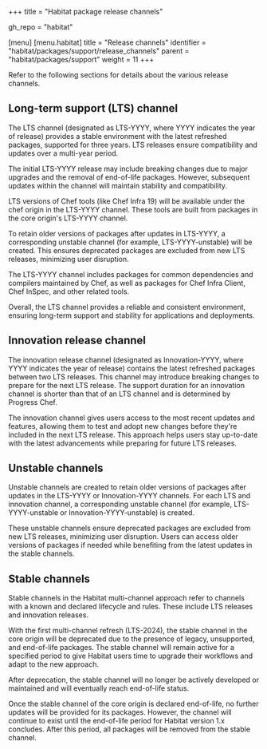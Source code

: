 +++
title = "Habitat package release channels"

gh_repo = "habitat"

[menu]
  [menu.habitat]
    title = "Release channels"
    identifier = "habitat/packages/support/release_channels"
    parent = "habitat/packages/support"
    weight = 11
+++

Refer to the following sections for details about the various release channels.

## Long-term support (LTS) channel

The LTS channel (designated as LTS-YYYY, where YYYY indicates the year of release) provides a stable environment with the latest refreshed packages, supported for three years. LTS releases ensure compatibility and updates over a multi-year period.

The initial LTS-YYYY release may include breaking changes due to major upgrades and the removal of end-of-life packages. However, subsequent updates within the channel will maintain stability and compatibility.

LTS versions of Chef tools (like Chef Infra 19) will be available under the chef origin in the LTS-YYYY channel. These tools are built from packages in the core origin's LTS-YYYY channel.

To retain older versions of packages after updates in LTS-YYYY, a corresponding unstable channel (for example, LTS-YYYY-unstable) will be created. This ensures deprecated packages are excluded from new LTS releases, minimizing user disruption.

The LTS-YYYY channel includes packages for common dependencies and compilers maintained by Chef, as well as packages for Chef Infra Client, Chef InSpec, and other related tools.

Overall, the LTS channel provides a reliable and consistent environment, ensuring long-term support and stability for applications and deployments.

## Innovation release channel

The innovation release channel (designated as Innovation-YYYY, where YYYY indicates the year of release) contains the latest refreshed packages between two LTS releases. This channel may introduce breaking changes to prepare for the next LTS release. The support duration for an innovation channel is shorter than that of an LTS channel and is determined by Progress Chef.

The innovation channel gives users access to the most recent updates and features, allowing them to test and adopt new changes before they're included in the next LTS release. This approach helps users stay up-to-date with the latest advancements while preparing for future LTS releases.

## Unstable channels

Unstable channels are created to retain older versions of packages after updates in the LTS-YYYY or Innovation-YYYY channels. For each LTS and innovation channel, a corresponding unstable channel (for example, LTS-YYYY-unstable or Innovation-YYYY-unstable) is created.

These unstable channels ensure deprecated packages are excluded from new LTS releases, minimizing user disruption. Users can access older versions of packages if needed while benefiting from the latest updates in the stable channels.

## Stable channels

Stable channels in the Habitat multi-channel approach refer to channels with a known and declared lifecycle and rules. These include LTS releases and innovation releases.

With the first multi-channel refresh (LTS-2024), the stable channel in the core origin will be deprecated due to the presence of legacy, unsupported, and end-of-life packages. The stable channel will remain active for a specified period to give Habitat users time to upgrade their workflows and adapt to the new approach.

After deprecation, the stable channel will no longer be actively developed or maintained and will eventually reach end-of-life status.

Once the stable channel of the core origin is declared end-of-life, no further updates will be provided for its packages. However, the channel will continue to exist until the end-of-life period for Habitat version 1.x concludes. After this period, all packages will be removed from the stable channel.
